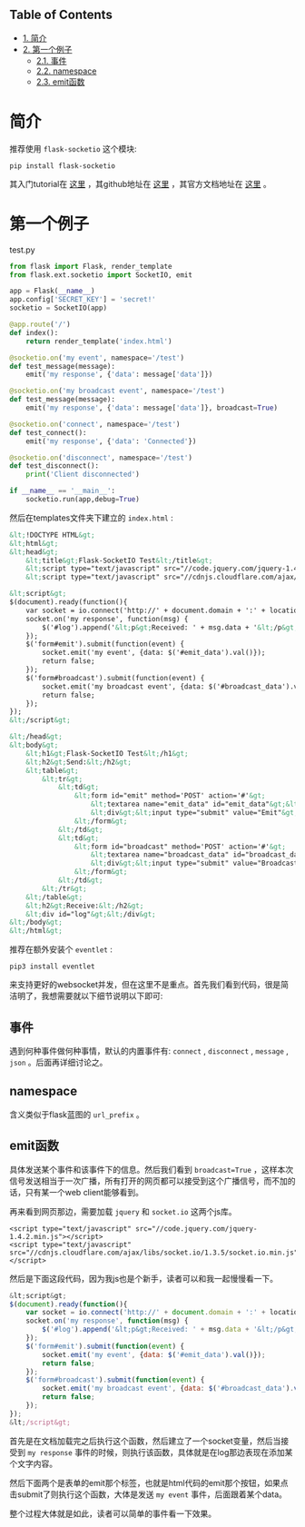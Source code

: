 <nav id="table-of-contents">
<h2>Table of Contents</h2>
<div id="text-table-of-contents">
<ul>
<li><a href="#orgheadline1">1. 简介</a></li>
<li><a href="#orgheadline5">2. 第一个例子</a>
<ul>
<li><a href="#orgheadline2">2.1. 事件</a></li>
<li><a href="#orgheadline3">2.2. namespace</a></li>
<li><a href="#orgheadline4">2.3. emit函数</a></li>
</ul>
</li>
</ul>
</div>
</nav>


# 简介<a id="orgheadline1"></a>

推荐使用 `flask-socketio` 这个模块:

    pip install flask-socketio

其入门tutorial在 [这里](http://blog.miguelgrinberg.com/post/easy-websockets-with-flask-and-gevent) ，其github地址在 [这里](https://github.com/miguelgrinberg/Flask-SocketIO) ，其官方文档地址在 [这里](https://github.com/miguelgrinberg/Flask-SocketIO) 。

# 第一个例子<a id="orgheadline5"></a>

test.py

```python
from flask import Flask, render_template
from flask.ext.socketio import SocketIO, emit

app = Flask(__name__)
app.config['SECRET_KEY'] = 'secret!'
socketio = SocketIO(app)

@app.route('/')
def index():
    return render_template('index.html')

@socketio.on('my event', namespace='/test')
def test_message(message):
    emit('my response', {'data': message['data']})

@socketio.on('my broadcast event', namespace='/test')
def test_message(message):
    emit('my response', {'data': message['data']}, broadcast=True)

@socketio.on('connect', namespace='/test')
def test_connect():
    emit('my response', {'data': 'Connected'})

@socketio.on('disconnect', namespace='/test')
def test_disconnect():
    print('Client disconnected')

if __name__ == '__main__':
    socketio.run(app,debug=True)
```

然后在templates文件夹下建立的 `index.html` :

```html
&lt;!DOCTYPE HTML&gt;
&lt;html&gt;
&lt;head&gt;
    &lt;title&gt;Flask-SocketIO Test&lt;/title&gt;
    &lt;script type="text/javascript" src="//code.jquery.com/jquery-1.4.2.min.js"&gt;&lt;/script&gt;
    &lt;script type="text/javascript" src="//cdnjs.cloudflare.com/ajax/libs/socket.io/1.3.5/socket.io.min.js"&gt;&lt;/script&gt;

&lt;script&gt;
$(document).ready(function(){
    var socket = io.connect('http://' + document.domain + ':' + location.port + '/test');
    socket.on('my response', function(msg) {
        $('#log').append('&lt;p&gt;Received: ' + msg.data + '&lt;/p&gt;');
    });
    $('form#emit').submit(function(event) {
        socket.emit('my event', {data: $('#emit_data').val()});
        return false;
    });
    $('form#broadcast').submit(function(event) {
        socket.emit('my broadcast event', {data: $('#broadcast_data').val()});
        return false;
    });
});
&lt;/script&gt;

&lt;/head&gt;
&lt;body&gt;
    &lt;h1&gt;Flask-SocketIO Test&lt;/h1&gt;
    &lt;h2&gt;Send:&lt;/h2&gt;
    &lt;table&gt;
        &lt;tr&gt;
            &lt;td&gt;
                &lt;form id="emit" method='POST' action='#'&gt;
                    &lt;textarea name="emit_data" id="emit_data"&gt;&lt;/textarea&gt;
                    &lt;div&gt;&lt;input type="submit" value="Emit"&gt;&lt;/div&gt;
                &lt;/form&gt;
            &lt;/td&gt;
            &lt;td&gt;
                &lt;form id="broadcast" method='POST' action='#'&gt;
                    &lt;textarea name="broadcast_data" id="broadcast_data"&gt;&lt;/textarea&gt;
                    &lt;div&gt;&lt;input type="submit" value="Broadcast"&gt;&lt;/div&gt;
                &lt;/form&gt;
            &lt;/td&gt;
        &lt;/tr&gt;
    &lt;/table&gt;
    &lt;h2&gt;Receive:&lt;/h2&gt;
    &lt;div id="log"&gt;&lt;/div&gt;
&lt;/body&gt;
&lt;/html&gt;
```

推荐在额外安装个 `eventlet` :

    pip3 install eventlet

来支持更好的websocket并发，但在这里不是重点。首先我们看到代码，很是简洁明了，我想需要就以下细节说明以下即可:

## 事件<a id="orgheadline2"></a>

遇到何种事件做何种事情，默认的内置事件有: `connect` , `disconnect` , `message` , `json` 。后面再详细讨论之。

## namespace<a id="orgheadline3"></a>

含义类似于flask蓝图的 `url_prefix` 。

## emit函数<a id="orgheadline4"></a>

具体发送某个事件和该事件下的信息。然后我们看到 `broadcast=True` ，这样本次信号发送相当于一次广播，所有打开的网页都可以接受到这个广播信号，而不加的话，只有某一个web client能够看到。

再来看到网页那边，需要加载 `jquery` 和 `socket.io` 这两个js库。

    <script type="text/javascript" src="//code.jquery.com/jquery-1.4.2.min.js"></script>
    <script type="text/javascript" src="//cdnjs.cloudflare.com/ajax/libs/socket.io/1.3.5/socket.io.min.js"></script>

然后是下面这段代码，因为我js也是个新手，读者可以和我一起慢慢看一下。

```js
&lt;script&gt;
$(document).ready(function(){
    var socket = io.connect('http://' + document.domain + ':' + location.port + '/test');
    socket.on('my response', function(msg) {
        $('#log').append('&lt;p&gt;Received: ' + msg.data + '&lt;/p&gt;');
    });
    $('form#emit').submit(function(event) {
        socket.emit('my event', {data: $('#emit_data').val()});
        return false;
    });
    $('form#broadcast').submit(function(event) {
        socket.emit('my broadcast event', {data: $('#broadcast_data').val()});
        return false;
    });
});
&lt;/script&gt;
```

首先是在文档加载完之后执行这个函数，然后建立了一个socket变量，然后当接受到 `my response` 事件的时候，则执行该函数，具体就是在log那边表现在添加某个文字内容。

然后下面两个是表单的emit那个标签，也就是html代码的emit那个按钮，如果点击submit了则执行这个函数，大体是发送 `my event` 事件，后面跟着某个data。

整个过程大体就是如此，读者可以简单的事件看一下效果。
